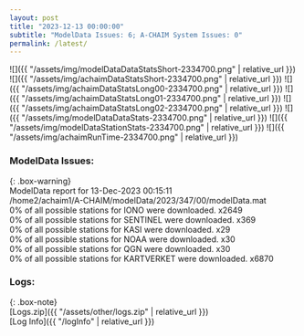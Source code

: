 ```yaml
---
layout: post
title: "2023-12-13 00:00:00"
subtitle: "ModelData Issues: 6; A-CHAIM System Issues: 0"
permalink: /latest/
---
```


![]({{ "/assets/img/modelDataDataStatsShort-2334700.png" | relative_url }})
![]({{ "/assets/img/achaimDataStatsShort-2334700.png" | relative_url }})
![]({{ "/assets/img/achaimDataStatsLong00-2334700.png" | relative_url }})
![]({{ "/assets/img/achaimDataStatsLong01-2334700.png" | relative_url }})
![]({{ "/assets/img/achaimDataStatsLong02-2334700.png" | relative_url }})
![]({{ "/assets/img/modelDataDataStats-2334700.png" | relative_url }})
![]({{ "/assets/img/modelDataStationStats-2334700.png" | relative_url }})
![]({{ "/assets/img/achaimRunTime-2334700.png" | relative_url }})


### ModelData Issues:  
  
{: .box-warning}  
 ModelData report for 13-Dec-2023 00:15:11   
 /home2/achaim1/A-CHAIM/modelData/2023/347/00/modelData.mat   
 0% of all possible stations for IONO were downloaded. x2649   
 0% of all possible stations for SENTINEL were downloaded. x369   
 0% of all possible stations for KASI were downloaded. x29   
 0% of all possible stations for NOAA were downloaded. x30   
 0% of all possible stations for QGN were downloaded. x30   
 0% of all possible stations for KARTVERKET were downloaded. x6870   
  


### Logs:  
  
{: .box-note}  
[Logs.zip]({{ "/assets/other/logs.zip" | relative_url }})  
[Log Info]({{ "/logInfo" | relative_url }})  
